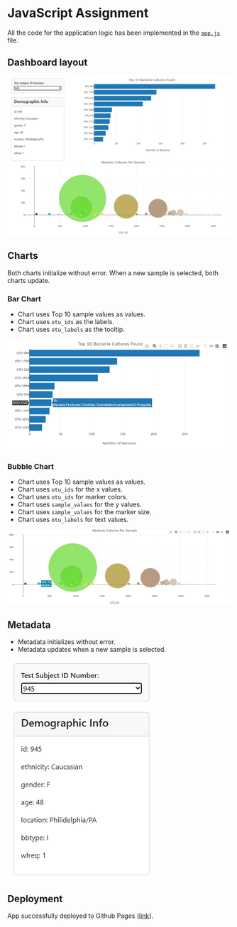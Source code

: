 # JavaScript Assignment
All the code for the application logic has been implemented in the [`app.js`](./docs/static/js/app.js) file.

## Dashboard layout
![Layout](./screenshots/layout.png)

## Charts
Both charts initialize without error. When a new sample is selected, both charts update.

### Bar Chart
- Chart uses Top 10 sample values as values.
- Chart uses `otu_ids` as the labels.
- Chart uses `otu_labels` as the tooltip.

![Bar Chart](./screenshots/bar_chart.png)

### Bubble Chart
- Chart uses Top 10 sample values as values.
- Chart uses `otu_ids` for the x values.
- Chart uses `otu_ids` for marker colors.
- Chart uses `sample_values` for the y values.
- Chart uses `sample_values` for the marker size.
- Chart uses `otu_labels` for text values.

![Bubble Chart](./screenshots/bubble_chart.png)

## Metadata
- Metadata initializes without error.
- Metadata updates when a new sample is selected.

![Metadata](./screenshots/sample_metadata.png)

## Deployment
App successfully deployed to Github Pages ([link](https://arzingy.github.io/belly-button-challenge/)).
